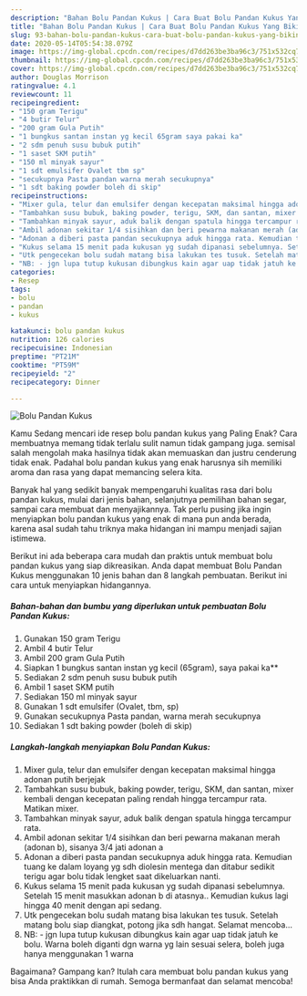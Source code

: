 ```yaml
---
description: "Bahan Bolu Pandan Kukus | Cara Buat Bolu Pandan Kukus Yang Bikin Ngiler"
title: "Bahan Bolu Pandan Kukus | Cara Buat Bolu Pandan Kukus Yang Bikin Ngiler"
slug: 93-bahan-bolu-pandan-kukus-cara-buat-bolu-pandan-kukus-yang-bikin-ngiler
date: 2020-05-14T05:54:38.079Z
image: https://img-global.cpcdn.com/recipes/d7dd263be3ba96c3/751x532cq70/bolu-pandan-kukus-foto-resep-utama.jpg
thumbnail: https://img-global.cpcdn.com/recipes/d7dd263be3ba96c3/751x532cq70/bolu-pandan-kukus-foto-resep-utama.jpg
cover: https://img-global.cpcdn.com/recipes/d7dd263be3ba96c3/751x532cq70/bolu-pandan-kukus-foto-resep-utama.jpg
author: Douglas Morrison
ratingvalue: 4.1
reviewcount: 11
recipeingredient:
- "150 gram Terigu"
- "4 butir Telur"
- "200 gram Gula Putih"
- "1 bungkus santan instan yg kecil 65gram saya pakai ka"
- "2 sdm penuh susu bubuk putih"
- "1 saset SKM putih"
- "150 ml minyak sayur"
- "1 sdt emulsifer Ovalet tbm sp"
- "secukupnya Pasta pandan warna merah secukupnya"
- "1 sdt baking powder boleh di skip"
recipeinstructions:
- "Mixer gula, telur dan emulsifer dengan kecepatan maksimal hingga adonan putih berjejak"
- "Tambahkan susu bubuk, baking powder, terigu, SKM, dan santan, mixer kembali dengan kecepatan paling rendah hingga tercampur rata. Matikan mixer."
- "Tambahkan minyak sayur, aduk balik dengan spatula hingga tercampur rata."
- "Ambil adonan sekitar 1/4 sisihkan dan beri pewarna makanan merah (adonan b), sisanya 3/4 jati adonan a"
- "Adonan a diberi pasta pandan secukupnya aduk hingga rata. Kemudian tuang ke dalam loyang yg sdh diolesin mentega dan ditabur sedikit terigu agar bolu tidak lengket saat dikeluarkan nanti."
- "Kukus selama 15 menit pada kukusan yg sudah dipanasi sebelumnya. Setelah 15 menit masukkan adonan b di atasnya.. Kemudian kukus lagi hingga 40 menit dengan api sedang."
- "Utk pengecekan bolu sudah matang bisa lakukan tes tusuk. Setelah matang bolu siap diangkat, potong jika sdh hangat. Selamat mencoba..."
- "NB: - jgn lupa tutup kukusan dibungkus kain agar uap tidak jatuh ke bolu. Warna boleh diganti dgn warna yg lain sesuai selera, boleh juga hanya menggunakan 1 warna"
categories:
- Resep
tags:
- bolu
- pandan
- kukus

katakunci: bolu pandan kukus 
nutrition: 126 calories
recipecuisine: Indonesian
preptime: "PT21M"
cooktime: "PT59M"
recipeyield: "2"
recipecategory: Dinner

---
```



![Bolu Pandan Kukus](https://img-global.cpcdn.com/recipes/d7dd263be3ba96c3/751x532cq70/bolu-pandan-kukus-foto-resep-utama.jpg)

Kamu Sedang mencari ide resep bolu pandan kukus yang Paling Enak? Cara membuatnya memang tidak terlalu sulit namun tidak gampang juga. semisal salah mengolah maka hasilnya tidak akan memuaskan dan justru cenderung tidak enak. Padahal bolu pandan kukus yang enak harusnya sih memiliki aroma dan rasa yang dapat memancing selera kita.

Banyak hal yang sedikit banyak mempengaruhi kualitas rasa dari bolu pandan kukus, mulai dari jenis bahan, selanjutnya pemilihan bahan segar, sampai cara membuat dan menyajikannya. Tak perlu pusing jika ingin menyiapkan bolu pandan kukus yang enak di mana pun anda berada, karena asal sudah tahu triknya maka hidangan ini mampu menjadi sajian istimewa.




Berikut ini ada beberapa cara mudah dan praktis untuk membuat bolu pandan kukus yang siap dikreasikan. Anda dapat membuat Bolu Pandan Kukus menggunakan 10 jenis bahan dan 8 langkah pembuatan. Berikut ini cara untuk menyiapkan hidangannya.

<!--inarticleads1-->

##### Bahan-bahan dan bumbu yang diperlukan untuk pembuatan Bolu Pandan Kukus:

1. Gunakan 150 gram Terigu
1. Ambil 4 butir Telur
1. Ambil 200 gram Gula Putih
1. Siapkan 1 bungkus santan instan yg kecil (65gram), saya pakai ka**
1. Sediakan 2 sdm penuh susu bubuk putih
1. Ambil 1 saset SKM putih
1. Sediakan 150 ml minyak sayur
1. Gunakan 1 sdt emulsifer (Ovalet, tbm, sp)
1. Gunakan secukupnya Pasta pandan, warna merah secukupnya
1. Sediakan 1 sdt baking powder (boleh di skip)




<!--inarticleads2-->

##### Langkah-langkah menyiapkan Bolu Pandan Kukus:

1. Mixer gula, telur dan emulsifer dengan kecepatan maksimal hingga adonan putih berjejak
1. Tambahkan susu bubuk, baking powder, terigu, SKM, dan santan, mixer kembali dengan kecepatan paling rendah hingga tercampur rata. Matikan mixer.
1. Tambahkan minyak sayur, aduk balik dengan spatula hingga tercampur rata.
1. Ambil adonan sekitar 1/4 sisihkan dan beri pewarna makanan merah (adonan b), sisanya 3/4 jati adonan a
1. Adonan a diberi pasta pandan secukupnya aduk hingga rata. Kemudian tuang ke dalam loyang yg sdh diolesin mentega dan ditabur sedikit terigu agar bolu tidak lengket saat dikeluarkan nanti.
1. Kukus selama 15 menit pada kukusan yg sudah dipanasi sebelumnya. Setelah 15 menit masukkan adonan b di atasnya.. Kemudian kukus lagi hingga 40 menit dengan api sedang.
1. Utk pengecekan bolu sudah matang bisa lakukan tes tusuk. Setelah matang bolu siap diangkat, potong jika sdh hangat. Selamat mencoba...
1. NB: - jgn lupa tutup kukusan dibungkus kain agar uap tidak jatuh ke bolu. Warna boleh diganti dgn warna yg lain sesuai selera, boleh juga hanya menggunakan 1 warna




Bagaimana? Gampang kan? Itulah cara membuat bolu pandan kukus yang bisa Anda praktikkan di rumah. Semoga bermanfaat dan selamat mencoba!
